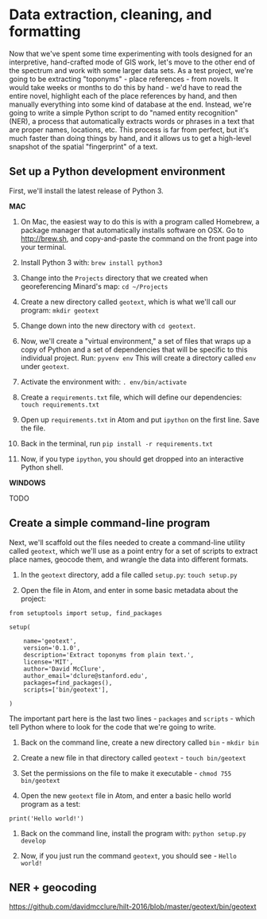 # Data extraction, cleaning, and formatting

Now that we've spent some time experimenting with tools designed for an interpretive, hand-crafted mode of GIS work, let's move to the other end of the spectrum and work with some larger data sets. As a test project, we're going to be extracting "toponyms" - place references - from novels. It would take weeks or months to do this by hand - we'd have to read the entire novel, highlight each of the place references by hand, and then manually everything into some kind of database at the end. Instead, we're going to write a simple Python script to do "named entity recognition" (NER), a process that automatically extracts words or phrases in a text that are proper names, locations, etc. This process is far from perfect, but it's much faster than doing things by hand, and it allows us to get a high-level snapshot of the spatial "fingerprint" of a text.

## Set up a Python development environment

First, we'll install the latest release of Python 3.

**MAC**

1. On Mac, the easiest way to do this is with a program called Homebrew, a package manager that automatically installs software on OSX. Go to http://brew.sh, and copy-and-paste the command on the front page into your terminal.

1. Install Python 3 with: `brew install python3`

1. Change into the `Projects` directory that we created when georeferencing Minard's map: `cd ~/Projects`

1. Create a new directory called `geotext`, which is what we'll call our program: `mkdir geotext`

1. Change down into the new directory with `cd geotext`.

1. Now, we'll create a "virtual environment," a set of files that wraps up a copy of Python and a set of dependencies that will be specific to this individual project. Run: `pyvenv env` This will create a directory called `env` under `geotext`.

1. Activate the environment with: `. env/bin/activate`

1. Create a `requirements.txt` file, which will define our dependencies: `touch requirements.txt`

1. Open up `requirements.txt` in Atom and put `ipython` on the first line. Save the file.

1. Back in the terminal, run `pip install -r requirements.txt`

1. Now, if you type `ipython`, you should get dropped into an interactive Python shell.

**WINDOWS**

TODO

## Create a simple command-line program

Next, we'll scaffold out the files needed to create a command-line utility called `geotext`, which we'll use as a point entry for a set of scripts to extract place names, geocode them, and wrangle the data into different formats.

1. In the `geotext` directory, add a file called `setup.py`: `touch setup.py`

1. Open the file in Atom, and enter in some basic metadata about the project:

  ```
  from setuptools import setup, find_packages

  setup(

      name='geotext',
      version='0.1.0',
      description='Extract toponyms from plain text.',
      license='MIT',
      author='David McClure',
      author_email='dclure@stanford.edu',
      packages=find_packages(),
      scripts=['bin/geotext'],

  )
  ```

  The important part here is the last two lines - `packages` and `scripts` - which tell Python where to look for the code that we're going to write.

1. Back on the command line, create a new directory called `bin` - `mkdir bin`

1. Create a new file in that directory called `geotext` - `touch bin/geotext`

1. Set the permissions on the file to make it executable - `chmod 755 bin/geotext`

1. Open the new `geotext` file in Atom, and enter a basic hello world program as a test:

  ```
  print('Hello world!')
  ```

1. Back on the command line, install the program with: `python setup.py develop`

1. Now, if you just run the command `geotext`, you should see - `Hello world!`

## NER + geocoding

https://github.com/davidmcclure/hilt-2016/blob/master/geotext/bin/geotext
